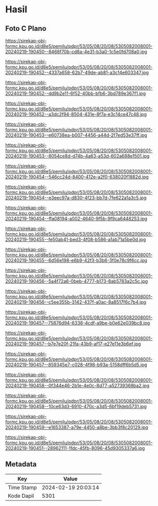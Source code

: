 # Hasil

## Foto C Plano

https://sirekap-obj-formc.kpu.go.id/d8e5/pemilu/pdpr/53/05/08/20/08/5305082008001-20240219-190450--8468f70b-cd8a-4e31-b3a0-1c5e0fd708a0.jpg

https://sirekap-obj-formc.kpu.go.id/d8e5/pemilu/pdpr/53/05/08/20/08/5305082008001-20240219-190452--4337a658-62b7-49de-ab81-a3c14e603347.jpg

https://sirekap-obj-formc.kpu.go.id/d8e5/pemilu/pdpr/53/05/08/20/08/5305082008001-20240219-190452--dd9b2e11-6f52-40bb-bfb6-3bd789e367f1.jpg

https://sirekap-obj-formc.kpu.go.id/d8e5/pemilu/pdpr/53/05/08/20/08/5305082008001-20240219-190452--a3dc2f94-8504-431e-8f7a-e3c14ce47c48.jpg

https://sirekap-obj-formc.kpu.go.id/d8e5/pemilu/pdpr/53/05/08/20/08/5305082008001-20240219-190453--e60738ea-b007-4456-a44d-2f7ed53e37ff.jpg

https://sirekap-obj-formc.kpu.go.id/d8e5/pemilu/pdpr/53/05/08/20/08/5305082008001-20240219-190453--8054ce8d-d74b-4a63-a53d-602a688e1501.jpg

https://sirekap-obj-formc.kpu.go.id/d8e5/pemilu/pdpr/53/05/08/20/08/5305082008001-20240219-190454--546cc24d-8400-412e-a2f0-638020f1882d.jpg

https://sirekap-obj-formc.kpu.go.id/d8e5/pemilu/pdpr/53/05/08/20/08/5305082008001-20240219-190454--e3eec97a-d830-4f23-bb7d-7fe622a1a3c5.jpg

https://sirekap-obj-formc.kpu.go.id/d8e5/pemilu/pdpr/53/05/08/20/08/5305082008001-20240219-190454--ffa08194-a002-4640-9f5b-9f9ca6448253.jpg

https://sirekap-obj-formc.kpu.go.id/d8e5/pemilu/pdpr/53/05/08/20/08/5305082008001-20240219-190455--fe50ab41-bed3-4f08-b586-a1ab71a5be0d.jpg

https://sirekap-obj-formc.kpu.go.id/d8e5/pemilu/pdpr/53/05/08/20/08/5305082008001-20240219-190455--6d56e198-e6b9-42f3-b3b6-3f0e78c9f6cc.jpg

https://sirekap-obj-formc.kpu.go.id/d8e5/pemilu/pdpr/53/05/08/20/08/5305082008001-20240219-190456--5a4f72a6-0beb-4777-b173-8ab5783a2c5c.jpg

https://sirekap-obj-formc.kpu.go.id/d8e5/pemilu/pdpr/53/05/08/20/08/5305082008001-20240219-190456--c5ee355b-3142-437f-a0ac-8a8517f6c7b4.jpg

https://sirekap-obj-formc.kpu.go.id/d8e5/pemilu/pdpr/53/05/08/20/08/5305082008001-20240219-190457--75876d94-6338-4cdf-a9be-b0e62e039bc8.jpg

https://sirekap-obj-formc.kpu.go.id/d8e5/pemilu/pdpr/53/05/08/20/08/5305082008001-20240219-190457--b7e7e20f-21fa-43b9-af17-e27e11e3b6ef.jpg

https://sirekap-obj-formc.kpu.go.id/d8e5/pemilu/pdpr/53/05/08/20/08/5305082008001-20240219-190457--859345e7-c028-4f98-b93a-5158dff6b5d5.jpg

https://sirekap-obj-formc.kpu.go.id/d8e5/pemilu/pdpr/53/05/08/20/08/5305082008001-20240219-190458--0f344e46-2b1e-4e0c-8d77-a52739368ba2.jpg

https://sirekap-obj-formc.kpu.go.id/d8e5/pemilu/pdpr/53/05/08/20/08/5305082008001-20240219-190458--10ce63d3-6910-470c-a3d5-6bf19deb5731.jpg

https://sirekap-obj-formc.kpu.go.id/d8e5/pemilu/pdpr/53/05/08/20/08/5305082008001-20240219-190459--e1653387-a79e-4450-a8be-3bb3f8c20129.jpg

https://sirekap-obj-formc.kpu.go.id/d8e5/pemilu/pdpr/53/05/08/20/08/5305082008001-20240219-190451--28962111-1fdc-45fb-8096-45d9305337a6.jpg


## Metadata

| Key        | Value               |
| ---------- | ------------------- |
| Time Stamp | 2024-02-19 20:03:14 |
| Kode Dapil | 5301                |




